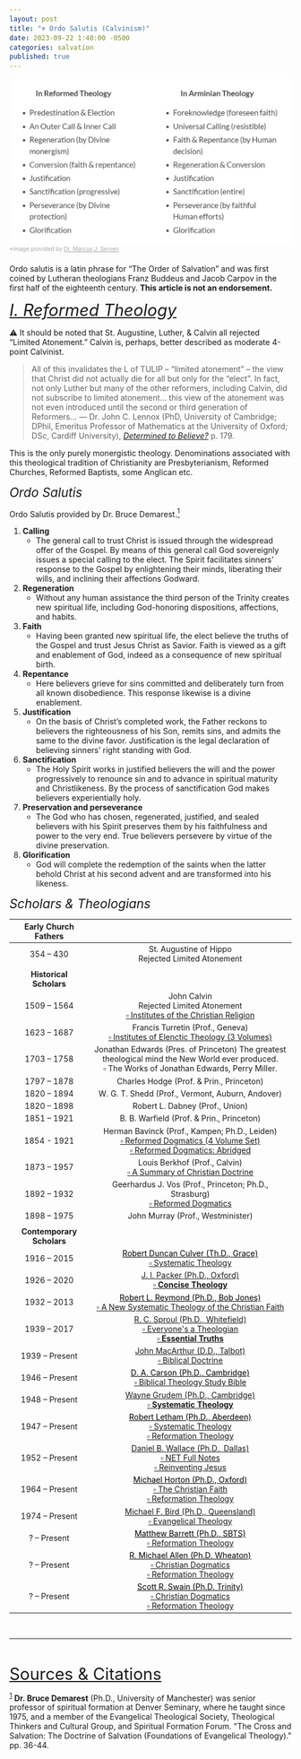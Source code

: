 ```yaml
---
layout: post
title: "⚜️ Ordo Salutis (Calvinism)"
date: 2023-09-22 1:40:00 -0500
categories: salvation
published: true
---
```


<!-- Ordo Salutis
Reformed Theology
Calling
Regeneration
Faith
Repentance
Justification
Sanctification
Preservation and perseverance
Glorification
Conclusion
Sources & Citations
Ordo Salutis
Ordo salutis is a latin phrase for “The Order of Salvation” and was first coined by Lutheran theologians Franz Buddeus and Jacob Carpov in the first half of the eighteenth century. This ministry holds to the most academically sound and historically time-tested theology known to Chrisitanity.  

Reformed Theology
Calling
The general call to trust Christ is issued through the widespread offer of the Gospel. By means of this general call God sovereignly issues a special calling to the elect. The Spirit facilitates sinners’ response to the Gospel by enlightening their minds, liberating their wills, and inclining their affections Godward.

Regeneration
Without any human assistance the third person of the Trinity creates new spiritual life, including God-honoring dispositions, affections, and habits.

Faith
Having been granted new spiritual life, the elect believe the truths of the Gospel and trust Jesus Christ as Savior. Faith is viewed as a gift and enablement of God, indeed as a consequence of new spiritual birth.

Repentance
Here believers grieve for sins committed and deliberately turn from all known disobedience. This response likewise is a divine enablement.

Justification
On the basis of Christ’s completed work, the Father reckons to believers the righteousness of his Son, remits sins, and admits the same to the divine favor. Justification is the legal declaration of believing sinners’ right standing with God.

Sanctification
The Holy Spirit works in justified believers the will and the power progressively to renounce sin and to advance in spiritual maturity and Christlikeness. By the process of sanctification God makes believers experientially holy.

Preservation and perseverance
The God who has chosen, regenerated, justified, and sealed believers with his Spirit preserves them by his faithfulness and power to the very end. True believers persevere by virtue of the divine preservation.

Glorification
God will complete the redemption of the saints when the latter behold Christ at his second advent and are transformed into his likeness.

Conclusion
This ministry holds to a monergistic theology, which rejects works based forms of salvation, and holds to the biblically sound concept of sola fide or justification by faith alone, which once justified, naturally results in obedience to God and good works that follow after justification. Therefore, "Christ justifies no one whom he does not at the same time sanctify."

Sources & Citations
Ordo Salutis provided by Dr. Bruce Demarest’s “The Cross and Salvation: The Doctrine of Salvation (Foundations of Evangelical Theology).” pp. 36-44. Here is a list of highly educated men and distinguished professors that adhere to this view:

Contemporary Scholars
Dr. Wayne Grudem (Ph.D., University of Cambridge; D.D., Westminster Theological Seminary), a distinguished Research Professor of Theology and Biblical Studies. He graduated Harvard, Westminister Seminary, and Cambridge. Member of the Translation Oversight Committee for the English Standard Version of the Bible, the general editor of the ESV Study Bible, and the author of over twenty-five books.

—

Dr. J. I. Packer (Ph.D., University of Oxford) Board of Governors’ Professor of Theology, Regent College. He was a prolific writer, and he also served on the translation board of the English Standard Version of the Bible. The 2005 Time listed him as one of the 25 most influential evangelicals. During his time at Oxford, Packer attended lectures by C. S. Lewis, and hearing Lewis greatly affected his spiritual thinking.

—

Dr. D. A. Carson (Ph.D., University of Cambridge) is a Distinguished Emeritus Professor of New Testament at Trinity Evangelical Divinity School. Carson has been described as “one of the last great Renaissance men in evangelical biblical scholarship,” and as doing “the most seminal New Testament work by contemporary evangelicals.”

—

Dr. R. C. Sproul (Ph.D., Whitefield Theological Seminary) was an American Presbyterian pastor, theologian, author, apologist, Bible teacher, as well as founder and chairman of Ligonier Ministries. He was Professor of theology and apologetics, and Senior Chair of Systematic Theology at Reformed Theological Seminary in Jackson, Mississippi, and distinguished Professor of Systematic Theology and Apologetics at Knox Theological Seminary in Ft. Lauderdale, Florida.

—

Dr. John Piper (D.Theol., Munich) taught biblical studies at Bethel University for six years (1974–1980), before serving as pastor for preaching and vision of Bethlehem Baptist Church (Converge) in Minneapolis for 33 years (1980–2013).

—

Dr. Michael S. Horton (Ph.D., Oxford) has been the J. Gresham Machen Professor of Theology and Apologetics at Westminster Seminary California since 1998. He learned Biblical Hebrew and Koine Greek while studying under Meredith Kline at Westminster Seminary California for his M.A. Dr. Horton received his Ph.D. from Wycliffe Hall, Oxford through Coventry University and completed a research fellowship at Yale Divinity School.

—

Dr. Bruce Demarest (Ph.D., University of Manchester) was senior professor of spiritual formation at Denver Seminary, where he taught since 1975, and a member of the Evangelical Theological Society, Theological Thinkers and Cultural Group, and Spiritual Formation Forum.

Historical Scholars (Timeline)
St. Augustine of Hippo (354 – 430)

John Calvin (1509 – 1564)

 Institutes of the Christian Religion

Francis Turretin (1623–1687), Prof., Geneva 

Institutes of Elenctic Theology (3 Volumes)

Jonathan Edwards (1703 – 1758), Pres. of Princeton

The greatest theological mind the New World ever produced.

The Works of Jonathan Edwards, Perry Miller.

Charles Hodge (1797 – 1878), Prof. & Prin., Princeton

W. G. T. Shedd (1820 – 1894), Prof., Vermont, Auburn, Andover

Robert L. Dabney (1820 – 1898, Prof., Union

B. B. Warfield (1851 – 1921, Prof. & Prin., Princeton

Herman Bavinck (1854 - 1921, Prof., Kampen; Ph.D., Leiden

Reformed Dogmatics (4 Volume Set)

Reformed Dogmatics: Abridged

Louis Berkhof (1873 – 1957, Prof., Calvin

A Summary of Christian Doctrine

Geerhardus J. Vos (1892 – 1932), Prof., Princeton; Ph.D., Strasburg

Reformed Dogmatics

John Murray (1898 – 1975), Prof., Westminister

Contemporary Scholars (Timeline)
Robert Duncan Culver (1916 – 2015), Th.D., Grace

Systematic Theology

J. I. Packer (1926 – 2020), Ph.D., Oxford

Concise Theology

Robert L. Reymond (1932 – 2013), Ph.D., Bob Jones

A New Systematic Theology of the Christian Faith

Bruce Demarest (1935–2021), Ph.D., Manchester

The Cross and Salvation

R. C. Sproul (1939 – 2017), Ph.D., Whitefield

Essential Truths

Everyone’s a Theologian

John MacArthur (1939 – Present, D.D., Talbot

Biblical Doctrine

D. A. Carson (1946 – Present), Ph.D., Cambridge

Biblical Theology Study Bible

Wayne Grudem (1948 – Present), Ph.D., Cambridge

Systematic Theology

Robert Letham (1947 – Present), Ph.D., Aberdeen

Systematic Theology

Reformation Theology

Daniel B. Wallace (1952 – Present), Ph.D., Dallas Theological Seminary

NET Full Notes

Reinventing Jesus

Michael Horton (1964 – Present), Ph.D., Oxford

The Christian Faith

Reformation Theology

Michael F. Bird (1974 – Present), Ph.D., Queensland

Evangelical Theology

Matthew Barrett (? – Present), Ph.D., SBTS

Reformation Theology

R. Michael Allen (? – Present), Ph.D. Wheaton

Christian Dogmatics

Reformation Theology

Scott R. Swain (? – Present), Ph.D. Trinity

Christian Dogmatics

Reformation Theology -->

<img src="/assets/images/ordocomp.png" alt="Dr. Marcus J. Serven"><br><sup style="font-size:10px;color:#A8A8A8">*Image provided by <a href="https://thegenevanfoundation.com/the-order-of-salvation/" style="color:#A8A8A8">Dr. Marcus J. Serven</a></sup>

Ordo salutis is a latin phrase for “The Order of Salvation” and was first coined by Lutheran theologians Franz Buddeus and Jacob Carpov in the first half of the eighteenth century. **This article is not an endorsement.**

<a name="reformed" href="#contents" style="font-style:Italic;font-size:2.1em;">I. Reformed Theology</a>

<!-- Calvinism is a somewhat misleading label since it draws heavily from the writings of the early church father [St. Augustine of Hippo (354 – 430)](https://en.wikipedia.org/wiki/Augustine_of_Hippo) who lived during the 4th and 5th centuries, twelve hundred years prior to John Calvin (1509 – 1564) and the 16th century Protestant [Reformation](https://en.wikipedia.org/wiki/Reformation). Theologians who followed the Augustinian tradition on this point included St. Thomas Aquinas and Martin Luther, an Augustinian monk. Everyone in this category can call themselves *Augustinian-Pauline Christians*.

> The man who most adamantly defended the Augustinian view of predestination was Martin Luther. ... Shortly after Luther's death, the Lutheran body, under the leadership of Philip Melancthon took a different turn and did not follow Martin Luther in his articulation of the view of predestination. But I think it's safe to say that Luther wrote more on predestination than Calvin ever dreamed of. &mdash; [R. C. Sproul (Ph.D., Whitefield Theological Seminary)](https://youtu.be/--fafICBts8?t=983)

✅ Reformed theology is securely [monergistic](https://carm.org/dictionary/monergism/).  -->

⚠️ It should be noted that St. Augustine, Luther, & Calvin all rejected &ldquo;Limited Atonement.&rdquo; Calvin is, perhaps, better described as moderate 4-point Calvinist.

> All of this invalidates the L of TULIP – “limited atonement” –
the view that Christ did not actually die for all but only for the “elect”.
In fact, not only Luther but many of the other reformers, including
Calvin, did not subscribe to limited atonement... this view of the atonement
was not even introduced until the second or third generation of
Reformers... &mdash; Dr. John C. Lennox (PhD, University of Cambridge; DPhil, Emeritus Professor of Mathematics at the University of Oxford; DSc, Cardiff University), [*Determined to Believe?*]() p. 179.

This is the only purely monergistic theology. Denominations associated with this theological tradition of Christianity are Presbyterianism, Reformed Churches, Reformed Baptists, some Anglican etc.

<span style="font-style:Italic;font-size:1.6em;">Ordo Salutis</span>

Ordo Salutis provided by Dr. Bruce Demarest.<a href="#demarest_cite"><sup>1</sup></a>

1. **Calling**
    - The general call to trust Christ is issued through the widespread offer of the Gospel. By means of this general call God sovereignly issues a special calling to the elect. The Spirit facilitates sinners’ response to the Gospel by enlightening their minds, liberating their wills, and inclining their affections Godward.
2. **Regeneration**
    - Without any human assistance the third person of the Trinity creates new spiritual life, including God-honoring dispositions, affections, and habits.
3. **Faith**
    - Having been granted new spiritual life, the elect believe the truths of the Gospel and trust Jesus Christ as Savior. Faith is viewed as a gift and enablement of God, indeed as a consequence of new spiritual birth.
4. **Repentance**
    - Here believers grieve for sins committed and deliberately turn from all known disobedience. This response likewise is a divine enablement.
5. **Justification**
    - On the basis of Christ’s completed work, the Father reckons to believers the righteousness of his Son, remits sins, and admits the same to the divine favor. Justification is the legal declaration of believing sinners’ right standing with God.
6. **Sanctification**
    - The Holy Spirit works in justified believers the will and the power progressively to renounce sin and to advance in spiritual maturity and Christlikeness. By the process of sanctification God makes believers experientially holy.
7. **Preservation and perseverance**
    - The God who has chosen, regenerated, justified, and sealed believers with his Spirit preserves them by his faithfulness and power to the very end. True believers persevere by virtue of the divine preservation.
8. **Glorification**
    - God will complete the redemption of the saints when the latter behold Christ at his second advent and are transformed into his likeness. 

<!-- Dr. Packer is an evangelical theologian in the low-church Anglican and Calvinist traditions. -->

<span style="font-style:Italic;font-size:1.6em;">Scholars & Theologians</span>

<!-- Wallace, Carson, & Demarest listed below technically have not written a systematic theology, but they have contributed works of equal caliber. -->

<!-- 
- Herman Bavinck
- Van Genderen & Velema
- *Frame
--> 

<!-- | Historical Scholars | Years | Positions | 
| --- | :-: | --- |
| John Calvin | 1509 - 1564 |  | 
| Francis Turretin | 1623 - 1687 | Prof., Geneva | 
| Jonathan Edwards | 1703 - 1758 | Pres., Princeton | 
| Charles Hodge | 1797 - 1878 | Prof. & Prin., Princeton | 
| W. G. T. Shedd | 1820 - 1894 | Prof., Vermont, Auburn, Andover | 
| Robert L. Dabney | 1820 - 1898 | Prof., Union | 
| B. B. Warfield | 1851 - 1921 | Prof. & Prin., Princeton | 
| Louis Berkhof | 1873 - 1957 | Prof., Calvin | 
| Geerhardus J. Vos | 1892 - 1932 | Prof., Princeton; Ph.D., Strasburg | 
| John Murray | 1898 - 1975 | Prof., Westminster |
||| 
|**Contemporary Scholars**|Years|Degrees|
|Wayne Grudem |b. 1948 - |Ph.D., Cambridge|
|J. I. Packer |1926 - 2020|Ph.D., Oxford|
|R. C. Sproul |1939 - 2017|Ph.D., Whitefield|
|D. A. Carson |b. 1946 -|Ph.D., Cambridge|
|Daniel B. Wallace |b. 1952 -|Ph.D., Dallas|
|Bruce Demarest |1937 - 2014|Ph.D., Manchester|
|Michael F. Bird |b. 1973 -|Ph.D., Queensland|
|Michael Horton |b. 1964 -|Ph.D., Oxford|
|Matthew Barrett |b. 1980 -|Ph.D., SBTS|
|John MacArthur |b. 1939 -|D.D., Talbot|
|Robert Letham |b. 1957 -|Ph.D., Aberdeen|
|R. Michael Allen |b. 1972 -|Ph.D., Wheaton|
|Scott R. Swain |b. 1976 -|Ph.D., Trinity|
|Robert Duncan Culver |1916 - 2015|Th.D., Grace|
|Robert L. Reymond |1932 - 2013|Ph.D., Bob Jones| -->

<!-- - Contemporary scholars
    - <a href="#gurry">Peter J. Gurry (Ph.D., Cambridge)</a>
        - [Myths and Mistakes]()-->

|Early Church Fathers||
|:-:|:-:|
|354 – 430|St. Augustine of Hippo<br>Rejected Limited Atonement|
|||
|**Historical Scholars**||
|1509 – 1564|John Calvin<br>Rejected Limited Atonement<br>[▫️ Institutes of the Christian Religion]()|
|1623 – 1687|Francis Turretin (Prof., Geneva)<br>[▫️ Institutes of Elenctic Theology (3 Volumes)]()|
|1703 – 1758|Jonathan Edwards (Pres. of Princeton) The greatest theological mind the New World ever produced.<br>▫️ The Works of Jonathan Edwards, Perry Miller.|
|1797 – 1878|Charles Hodge (Prof. & Prin., Princeton)|
|1820 – 1894|W. G. T. Shedd (Prof., Vermont, Auburn, Andover)|
|1820 – 1898|Robert L. Dabney (Prof., Union)|
|1851 – 1921|B. B. Warfield (Prof. & Prin., Princeton)|
|1854 - 1921|Herman Bavinck (Prof., Kampen; Ph.D., Leiden)<br>[▫️ Reformed Dogmatics (4 Volume Set)]()<br>[▫️ Reformed Dogmatics: Abridged]()|
|1873 – 1957|Louis Berkhof (Prof., Calvin)<br>[▫️ A Summary of Christian Doctrine]()|
|1892 – 1932|Geerhardus J. Vos (Prof., Princeton; Ph.D., Strasburg)<br>[▫️ Reformed Dogmatics]()|
|1898 – 1975|John Murray (Prof., Westminister)|
|||
|**Contemporary Scholars**||
|1916 – 2015|<a href="#culver" style="color:black;">Robert Duncan Culver (Th.D., Grace)</a><br>[▫️ Systematic Theology]()|
|1926 – 2020|<a href="#packer">J. I. Packer (Ph.D., Oxford)</a><br>[▫️ **Concise Theology**]()|
|1932 – 2013|<a href="#reymond" style="color:black;">Robert L. Reymond (Ph.D., Bob Jones)</a><br>[▫️ A New Systematic Theology of the Christian Faith]()|
|1939 – 2017|<a href="#sproul">R. C. Sproul (Ph.D., Whitefield)</a><br>[▫️ Everyone's a Theologian]()<br>[▫️ **Essential Truths**]()|
|1939 – Present|<a href="#macarthur">John MacArthur (D.D., Talbot)</a><br><a href="">▫️ Biblical Doctrine</a>|
|1946 – Present|<a href="https://www.crossway.org/authors/d-a-carson/" style="color:black;">D. A. Carson (Ph.D., Cambridge)</a><br>[▫️ Biblical Theology Study Bible]()|
|1948 – Present|<a href="#grudem">Wayne Grudem (Ph.D., Cambridge)</a><br>[▫️ **Systematic Theology**]()|
|1947 – Present|<a href="https://www.greystoneinstitute.org/robert-letham" style="color:black;">Robert Letham (Ph.D., Aberdeen)</a><br>[▫️ Systematic Theology]()<br>[▫️ Reformation Theology]()|
|1952 – Present|<a href="#wallace">Daniel B. Wallace (Ph.D., Dallas)</a><br>[▫️ NET Full Notes]()<br>[▫️ Reinventing Jesus]()|
|1964 – Present|<a href="https://www.crossway.org/authors/michael-s-horton/" style="color:black;">Michael Horton (Ph.D., Oxford)</a><br>[▫️ The Christian Faith]()<br>[▫️ Reformation Theology]()|
|1974 – Present|<a href="#bird">Michael F. Bird (Ph.D., Queensland)</a><br>[▫️ Evangelical Theology]()|
|? – Present|<a href="https://www.mbts.edu/about/faculty/matthew-barrett/" style="color:black;">Matthew Barrett (Ph.D., SBTS)</a><br>[▫️ Reformation Theology]()|
|? – Present|<a href="https://rts.edu/people/dr-michael-allen/" style="color:black;">R. Michael Allen (Ph.D. Wheaton)</a><br>[▫️ Christian Dogmatics]()<br>[▫️ Reformation Theology]()|
|? – Present|<a href="https://rts.edu/people/dr-scott-r-swain/" style="color:black;">Scott R. Swain (Ph.D. Trinity)</a><br>[▫️ Christian Dogmatics]()<br>[▫️ Reformation Theology]()|


<!-- |1935–2021|<a href="#demarest">Bruce Demarest (Ph.D., Manchester)<br><a href="">▫️ The Cross and Salvation</a>| -->


<!-- | Historical Scholars | Years | Positions | 
| --- | --- | --- |
| John Calvin | 1509 - 1564 |  | 
| Francis Turretin | 1623 - 1687 | Prof., Geneva | 
| Jonathan Edwards | 1703 - 1758 | Pres., Princeton | 
| Charles Hodge | 1797 - 1878 | Prof. & Prin., Princeton | 
| W. G. T. Shedd | 1820 - 1894 | Prof., Vermont, Auburn, Andover | 
| Robert L. Dabney | 1820 - 1898 | Prof., Union | 
| B. B. Warfield | 1851 - 1921 | Prof. & Prin., Princeton | 
| Louis Berkhof | 1873 - 1957 | Prof., Calvin | 
| Geerhardus J. Vos | 1892 - 1932 | Prof., Princeton; Ph.D., Strasburg | 
| John Murray | 1898 - 1975 | Prof., Westminster |  -->


<!-- <a name="ordo" href="#contents" style="font-style:Italic;font-size:2.1em;">II. Ordo Salutis</a> -->

<br>

---

<br>

<a name="cite" href="#contents" style="font-size:2.1em;">Sources & Citations</a>

<sup><a name="demarest_cite" href="#contents">1</a></sup> **Dr. Bruce Demarest** (Ph.D., University of Manchester) was senior professor of spiritual formation at Denver Seminary, where he taught since 1975, and a member of the Evangelical Theological Society, Theological Thinkers and Cultural Group, and Spiritual Formation Forum. "The Cross and Salvation: The Doctrine of Salvation (Foundations of Evangelical Theology)." pp. 36-44.

<script>
    var refTagger = {
        settings: {
            bibleVersion: 'ESV'
        }
    }; 

    (function(d, t) {
        var n=d.querySelector('[nonce]');
        refTagger.settings.nonce = n && (n.nonce||n.getAttribute('nonce'));
        var g = d.createElement(t), s = d.getElementsByTagName(t)[0];
        g.src = 'https://api.reftagger.com/v2/RefTagger.js';
        g.nonce = refTagger.settings.nonce;
        s.parentNode.insertBefore(g, s);
    }(document, 'script'));
</script>
